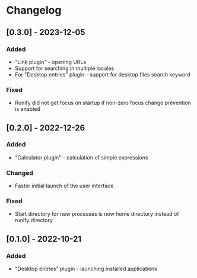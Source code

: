# Changelog

## [0.3.0] - 2023-12-05

### Added

- "Link plugin" - opening URLs
- Support for searching in multiple locales
- For "Desktop entries" plugin - support for desktop files search keyword

### Fixed

- Runify did not get focus on startup if non-zero focus change prevention is enabled

## [0.2.0] - 2022-12-26

### Added

- "Calculator plugin" - calculation of simple expressions

### Changed

- Faster initial launch of the user interface

### Fixed

- Start directory for new processes is now home directory instead of runify directory

## [0.1.0] - 2022-10-21

### Added

- "Desktop entries" plugin - launching installed applications
